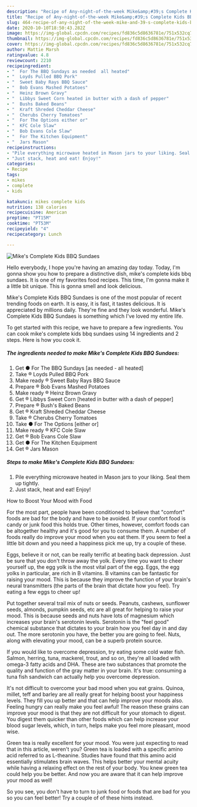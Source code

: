 ```yaml
---
description: "Recipe of Any-night-of-the-week Mike&amp;#39;s Complete Kids BBQ Sundaes"
title: "Recipe of Any-night-of-the-week Mike&amp;#39;s Complete Kids BBQ Sundaes"
slug: 464-recipe-of-any-night-of-the-week-mike-and-39-s-complete-kids-bbq-sundaes
date: 2020-10-10T18:50:43.282Z
image: https://img-global.cpcdn.com/recipes/fd836c5d8636781e/751x532cq70/mikes-complete-kids-bbq-sundaes-recipe-main-photo.jpg
thumbnail: https://img-global.cpcdn.com/recipes/fd836c5d8636781e/751x532cq70/mikes-complete-kids-bbq-sundaes-recipe-main-photo.jpg
cover: https://img-global.cpcdn.com/recipes/fd836c5d8636781e/751x532cq70/mikes-complete-kids-bbq-sundaes-recipe-main-photo.jpg
author: Mattie Marsh
ratingvalue: 4.8
reviewcount: 2210
recipeingredient:
- "  For The BBQ Sundays as needed  all heated"
- "  Loyds Pulled BBQ Pork"
- "  Sweet Baby Rays BBQ Sauce"
- "  Bob Evans Mashed Potatoes"
- "  Heinz Brown Gravy"
- "  Libbys Sweet Corn heated in butter with a dash of pepper"
- "  Bushs Baked Beans"
- "  Kraft Shreded Cheddar Cheese"
- "  Cherubs Cherry Tomatoes"
- "  For The Options either or"
- "  KFC Cole Slaw"
- "  Bob Evans Cole Slaw"
- "  For The Kitchen Equipment"
- "  Jars Mason"
recipeinstructions:
- "Pile everything microwave heated in Mason jars to your liking. Seal them up tightly."
- "Just stack, heat and eat! Enjoy!"
categories:
- Recipe
tags:
- mikes
- complete
- kids

katakunci: mikes complete kids 
nutrition: 138 calories
recipecuisine: American
preptime: "PT15M"
cooktime: "PT53M"
recipeyield: "4"
recipecategory: Lunch

---
```



![Mike&#39;s Complete Kids BBQ Sundaes](https://img-global.cpcdn.com/recipes/fd836c5d8636781e/751x532cq70/mikes-complete-kids-bbq-sundaes-recipe-main-photo.jpg)

Hello everybody, I hope you're having an amazing day today. Today, I'm gonna show you how to prepare a distinctive dish, mike&#39;s complete kids bbq sundaes. It is one of my favorites food recipes. This time, I'm gonna make it a little bit unique. This is gonna smell and look delicious.



Mike&#39;s Complete Kids BBQ Sundaes is one of the most popular of recent trending foods on earth. It is easy, it is fast, it tastes delicious. It is appreciated by millions daily. They're fine and they look wonderful. Mike&#39;s Complete Kids BBQ Sundaes is something which I've loved my entire life.


To get started with this recipe, we have to prepare a few ingredients. You can cook mike&#39;s complete kids bbq sundaes using 14 ingredients and 2 steps. Here is how you cook it.

<!--inarticleads1-->

##### The ingredients needed to make Mike&#39;s Complete Kids BBQ Sundaes:

1. Get  ● For The BBQ Sundays [as needed - all heated]
1. Take  ® Loyds Pulled BBQ Pork
1. Make ready  ® Sweet Baby Rays BBQ Sauce
1. Prepare  ® Bob Evans Mashed Potatoes
1. Make ready  ® Heinz Brown Gravy
1. Get  ® Libbys Sweet Corn [heated in butter with a dash of pepper]
1. Prepare  ® Bush&#39;s Baked Beans
1. Get  ® Kraft Shreded Cheddar Cheese
1. Take  ® Cherubs Cherry Tomatoes
1. Take  ● For The Options [either or]
1. Make ready  ® KFC Cole Slaw
1. Get  ® Bob Evans Cole Slaw
1. Get  ● For The Kitchen Equipment
1. Get  ® Jars Mason




<!--inarticleads2-->

##### Steps to make Mike&#39;s Complete Kids BBQ Sundaes:

1. Pile everything microwave heated in Mason jars to your liking. Seal them up tightly.
1. Just stack, heat and eat! Enjoy!




How to Boost Your Mood with Food


For the most part, people have been conditioned to believe that "comfort" foods are bad for the body and have to be avoided. If your comfort food is candy or junk food this holds true. Other times, however, comfort foods can be altogether healthy and it's good for you to consume them. A number of foods really do improve your mood when you eat them. If you seem to feel a little bit down and you need a happiness pick me up, try a couple of these.

Eggs, believe it or not, can be really terrific at beating back depression. Just be sure that you don't throw away the yolk. Every time you want to cheer yourself up, the egg yolk is the most vital part of the egg. Eggs, the egg yolks in particular, are rich in B vitamins. B vitamins can be fantastic for raising your mood. This is because they improve the function of your brain's neural transmitters (the parts of the brain that dictate how you feel). Try eating a few eggs to cheer up!

Put together several trail mix of nuts or seeds. Peanuts, cashews, sunflower seeds, almonds, pumpkin seeds, etc are all great for helping to raise your mood. This is because seeds and nuts have lots of magnesium which increases your brain's serotonin levels. Serotonin is the "feel good" chemical substance that dictates to your brain how you feel day in and day out. The more serotonin you have, the better you are going to feel. Nuts, along with elevating your mood, can be a superb protein source.

If you would like to overcome depression, try eating some cold water fish. Salmon, herring, tuna, mackerel, trout, and so on, they're all loaded with omega-3 fatty acids and DHA. These are two substances that promote the quality and function of the gray matter in your brain. It's true: consuming a tuna fish sandwich can actually help you overcome depression. 

It's not difficult to overcome your bad mood when you eat grains. Quinoa, millet, teff and barley are all really great for helping boost your happiness levels. They fill you up better and that can help improve your moods also. Feeling hungry can really make you feel awful! The reason these grains can improve your mood is that they are not difficult for your stomach to digest. You digest them quicker than other foods which can help increase your blood sugar levels, which, in turn, helps make you feel more pleasant, mood wise.

Green tea is really excellent for your mood. You were just expecting to read that in this article, weren't you? Green tea is loaded with a specific amino acid referred to as L-theanine. Studies have found that this amino acid essentially stimulates brain waves. This helps better your mental acuity while having a relaxing effect on the rest of your body. You knew green tea could help you be better. And now you are aware that it can help improve your mood as well!

So you see, you don't have to turn to junk food or foods that are bad for you so you can feel better! Try  a  couple of  of  these  hints  instead.

